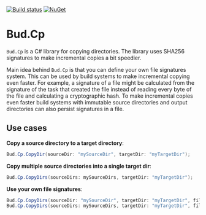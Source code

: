 [![Build status](https://ci.appveyor.com/api/projects/status/o6n3jbawcrj2wxp2/branch/master?svg=true)](https://ci.appveyor.com/project/urbas/bud-cp/branch/master)
 [![NuGet](https://img.shields.io/nuget/v/Bud.Cp.svg)](https://www.nuget.org/packages/Bud.Cp/)



# Bud.Cp

`Bud.Cp` is a C# library for copying directories. The library uses SHA256 signatures to make incremental copies a bit speedier.

Main idea behind `Bud.Cp` is that you can define your own file signatures system. This can be used by build systems to make incremental copying even faster. For example, a signature of a file might be calculated from the signature of the task that created the file instead of reading every byte of the file and calculating a cryptographic hash. To make incremental copies even faster build systems with immutable source directories and output directories can also persist signatures in a file.


## Use cases


__Copy a source directory to a target directory__:

```csharp
Bud.Cp.CopyDir(sourceDir: "mySourceDir", targetDir: "myTargetDir");
```


__Copy multiple source directories into a single target dir__:

```csharp
Bud.Cp.CopyDirs(sourceDirs: mySourceDirs, targetDir: "myTargetDir");
```


__Use your own file signatures__:

```csharp
Bud.Cp.CopyDirs(sourceDir: "mySourceDir", targetDir: "myTargetDir", fileSignatures: new MyFileSignatures());
Bud.Cp.CopyDirs(sourceDirs: mySourceDirs, targetDir: "myTargetDir", fileSignatures: new MyFileSignatures());
```